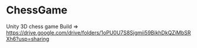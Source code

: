 # ChessGame
Unity 3D chess game
Build => https://drive.google.com/drive/folders/1oPU0U7S8Sjgmii59BikhDkQZiMbSRXh6?usp=sharing
